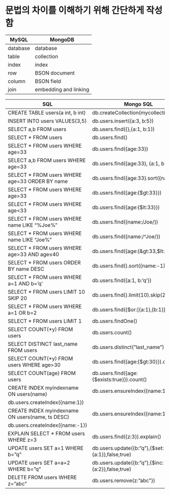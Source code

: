 # 문법의 차이를 이해하기 위해 간단하게 작성함 
| MySQL | MongoDB |
| --- | --- |
| database | database |
| table | collection |
| index | index |
| row | BSON document |
| column | BSON field |
| join | embedding and linking |

| SQL | Mongo SQL |
| --- | --- |
| CREATE TABLE users(a int, b int) | db.createCollection(mycollection) |
| INSERT INTO users VALUES(3,5) | db.users.insert({a:3, b:5}) |
| SELECT a,b FROM users | db.users.find({},{a:1,  b:1}) |
| SELECT * FROM users | db.users.find() |
| SELECT * FROM users WHERE age=33 | db.users.find({age:33}) |
| SELECT a,b FROM users WHERE age=33 | db.users.find({age:33}, {a:1, b:1}) |
| SELECT * FROM users WHERE age=33 ORDER BY name | db.users.find({age:33}.sort({name:1})) |
| SELECT * FROM users WHERE age>33 | db.users.find({age:{$gt:33}}) |
| SELECT * FROM users WHERE age<33 | db.users.find({age:{$lt:33}}) |
| SELECT * FROM users WHERE name LIKE “%Joe%” | db.users.find({name:/Joe/}) |
| SELECT * FROM users WHERE name LIKE “Joe%” | db.users.find({name:/^Joe/}) |
| SELECT * FROM users WHERE age>33 AND age≤40 | db.users.find({age:{&gt:33,$lt:40}}) |
| SELECT * FROM users ORDER BY name DESC | db.users.find().sort({name:-1}) |
| SELECT * FROM users WHERE a=1 AND b=’q’ | db.users.find({a:1, b:’q’}) |
| SELECT * FROM users LIMIT 10 SKIP 20 | db.users.find().limit(10).skip(20) |
| SELECT * FROM users WHERE a=1 OR b=2 | db.users.find({$or:[{a:1},{b:1}]}) |
| SELECT * FROM users LIMIT 1 | db.users.findOne() |
| SELECT COUNT(*y) FROM users | db.users.count() |
| SELECT DISTINCT last_name FROM users | db.users.distinct(”last_name”) |
| SELECT COUNT(*y) FROM users WHERE age>30 | db.users.find({age:{$gt:30}}).count() |
| SELECT COUNT(age) FROM users | db.users.find({age:{$exists:true}}).count() |
| CREATE INDEX myindexname ON users(name) | db.users.ensureIndex({name:1}) <under v.2>
db.users.createIndex({name:1}) |
| CREATE INDEX myindexname ON users(name, ts DESC) | db.users.ensureIndex({name:1,ts:-1}) <under v.2>
db.users.createIndex({name:-1}) |
| EXPLAIN SELECT * FROM users WHERE z=3 | db.users.find({z:3}).explain() |
| UPDATE users SET a=1 WHERE b=”q” | db.users.update({b:”q”},{$set:{a:1}},false,true) |
| UPDATE users SET a=a+2 WHERE b=”q” | db.users.update({b:”q”},{$inc:{a:2}},false,true) |
| DELETE FROM users WHERE z=”abc” | db.users.remove(z:”abc”}) |
